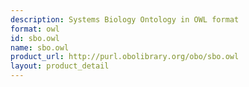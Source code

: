 ```yaml
---
description: Systems Biology Ontology in OWL format
format: owl
id: sbo.owl
name: sbo.owl
product_url: http://purl.obolibrary.org/obo/sbo.owl
layout: product_detail
---
```

